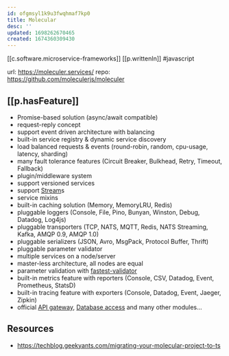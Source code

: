 ```yaml
---
id: ofgmsyl1k9u3fwqhmaf7kp0
title: Molecular
desc: ''
updated: 1698262670465
created: 1674360309430
---
```


[[c.software.microservice-frameworks]]
[[p.writtenIn]] #javascript

url: https://moleculer.services/
repo: https://github.com/moleculerjs/moleculer

## [[p.hasFeature]]

-   Promise-based solution (async/await compatible)
-   request-reply concept
-   support event driven architecture with balancing
-   built-in service registry & dynamic service discovery
-   load balanced requests & events (round-robin, random, cpu-usage, latency, sharding)
-   many fault tolerance features (Circuit Breaker, Bulkhead, Retry, Timeout, Fallback)
-   plugin/middleware system
-   support versioned services
-   support [Stream](https://nodejs.org/dist/latest-v10.x/docs/api/stream.html)s
-   service mixins
-   built-in caching solution (Memory, MemoryLRU, Redis)
-   pluggable loggers (Console, File, Pino, Bunyan, Winston, Debug, Datadog, Log4js)
-   pluggable transporters (TCP, NATS, MQTT, Redis, NATS Streaming, Kafka, AMQP 0.9, AMQP 1.0)
-   pluggable serializers (JSON, Avro, MsgPack, Protocol Buffer, Thrift)
-   pluggable parameter validator
-   multiple services on a node/server
-   master-less architecture, all nodes are equal
-   parameter validation with [fastest-validator](https://github.com/icebob/fastest-validator)
-   built-in metrics feature with reporters (Console, CSV, Datadog, Event, Prometheus, StatsD)
-   built-in tracing feature with exporters (Console, Datadog, Event, Jaeger, Zipkin)
-   official [API gateway](https://github.com/moleculerjs/moleculer-web), [Database access](https://github.com/moleculerjs/moleculer-db) and many other modules…


## Resources

- https://techblog.geekyants.com/migrating-your-molecular-project-to-ts
